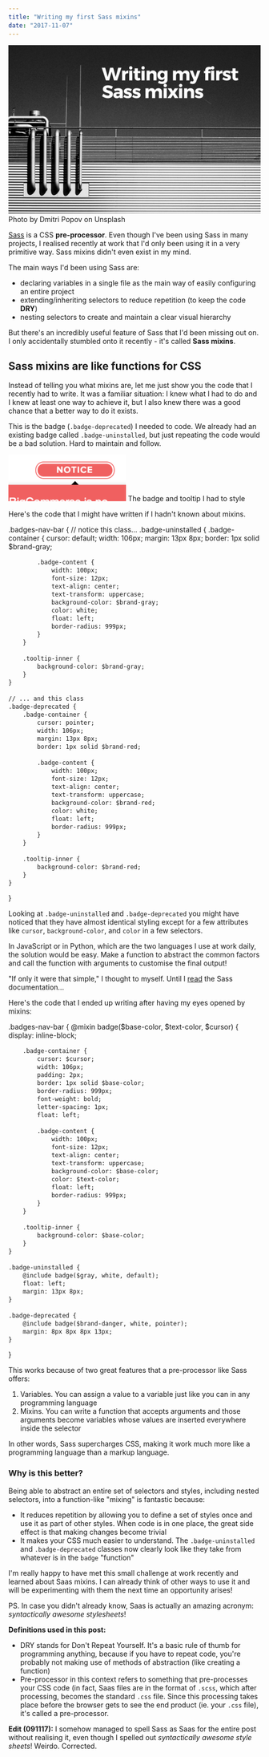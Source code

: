 ```yaml
---
title: "Writing my first Sass mixins"
date: "2017-11-07"
---
```


![writing my first sass mixins banner](images/writing-my-first-sass-mixins.png) Photo by Dmitri Popov on Unsplash

[Sass](http://sass-lang.com/) is a CSS **pre-processor**. Even though I've been using Sass in many projects, I realised recently at work that I'd only been using it in a very primitive way. Sass mixins didn't even exist in my mind.

The main ways I'd been using Sass are:

- declaring variables in a single file as the main way of easily configuring an entire project
- extending/inheriting selectors to reduce repetition (to keep the code **DRY**)
- nesting selectors to create and maintain a clear visual hierarchy

But there's an incredibly useful feature of Sass that I'd been missing out on. I only accidentally stumbled onto it recently - it's called **Sass mixins**.

## Sass mixins are like functions for CSS

Instead of telling you what mixins are, let me just show you the code that I recently had to write. It was a familiar situation: I knew what I had to do and I knew at least one way to achieve it, but I also knew there was a good chance that a better way to do it exists.

This is the badge (`.badge-deprecated`) I needed to code. We already had an existing badge called `.badge-uninstalled`, but just repeating the code would be a bad solution. Hard to maintain and follow.

![writing my first sass mixins badge css screenshot](images/BSP-writing-my-first-saas-mixins-badge-css-screenshot.png) The badge and tooltip I had to style

Here's the code that I might have written if I hadn't known about mixins.

.badges-nav-bar {
    // notice this class...
    .badge-uninstalled {
        .badge-container {
            cursor: default;
            width: 106px;
            margin: 13px 8px;
            border: 1px solid $brand-gray;

            .badge-content {
                width: 100px;
                font-size: 12px;
                text-align: center;
                text-transform: uppercase;
                background-color: $brand-gray;
                color: white;
                float: left;
                border-radius: 999px;
            }
        }

        .tooltip-inner {
            background-color: $brand-gray;
        }
    }

    // ... and this class
    .badge-deprecated {
        .badge-container {
            cursor: pointer;
            width: 106px;
            margin: 13px 8px;
            border: 1px solid $brand-red;

            .badge-content {
                width: 100px;
                font-size: 12px;
                text-align: center;
                text-transform: uppercase;
                background-color: $brand-red;
                color: white;
                float: left;
                border-radius: 999px;
            }
        }

        .tooltip-inner {
            background-color: $brand-red;
        }
    }
}

Looking at `.badge-uninstalled` and `.badge-deprecated` you might have noticed that they have almost identical styling except for a few attributes like `cursor`, `background-color`, and `color` in a few selectors.

In JavaScript or in Python, which are the two languages I use at work daily, the solution would be easy. Make a function to abstract the common factors and call the function with arguments to customise the final output!

"If only it were that simple," I thought to myself. Until I [read](http://sass-lang.com/guide) the Sass documentation...

Here's the code that I ended up writing after having my eyes opened by mixins:

.badges-nav-bar {
    @mixin badge($base-color, $text-color, $cursor) {
        display: inline-block;

        .badge-container {
            cursor: $cursor;
            width: 106px;
            padding: 2px;
            border: 1px solid $base-color;
            border-radius: 999px;
            font-weight: bold;
            letter-spacing: 1px;
            float: left;

            .badge-content {
                width: 100px;
                font-size: 12px;
                text-align: center;
                text-transform: uppercase;
                background-color: $base-color;
                color: $text-color;
                float: left;
                border-radius: 999px;
            }
        }

        .tooltip-inner {
            background-color: $base-color;
        }
    }

    .badge-uninstalled {
        @include badge($gray, white, default);
        float: left;
        margin: 13px 8px;
    }

    .badge-deprecated {
        @include badge($brand-danger, white, pointer);
        margin: 8px 8px 8px 13px;
    }
}

This works because of two great features that a pre-processor like Sass offers:

1. Variables. You can assign a value to a variable just like you can in any programming language
2. Mixins. You can write a function that accepts arguments and those arguments become variables whose values are inserted everywhere inside the selector

In other words, Sass supercharges CSS, making it work much more like a programming language than a markup language.

### Why is this better?

Being able to abstract an entire set of selectors and styles, including nested selectors, into a function-like "mixing" is fantastic because:

- It reduces repetition by allowing you to define a set of styles once and use it as part of other styles. When code is in one place, the great side effect is that making changes become trivial
- It makes your CSS much easier to understand. The `.badge-uninstalled` and `.badge-deprecated` classes now clearly look like they take from whatever is in the `badge` "function"

I'm really happy to have met this small challenge at work recently and learned about Saas mixins. I can already think of other ways to use it and will be experimenting with them the next time an opportunity arises!

PS. In case you didn't already know, Saas is actually an amazing acronym: _syntactically awesome stylesheets_!

**Definitions used in this post:**

- DRY stands for Don't Repeat Yourself. It's a basic rule of thumb for programming anything, because if you have to repeat code, you're probably not making use of methods of abstraction (like creating a function)
- Pre-processor in this context refers to something that pre-processes your CSS code (in fact, Saas files are in the format of `.scss`, which after processing, becomes the standard `.css` file. Since this processing takes place before the browser gets to see the end product (ie. your `.css` file), it's called a pre-processor.

**Edit (091117):** I somehow managed to spell Sass as Saas for the entire post without realising it, even though I spelled out _syntactically awesome style sheets_! Weirdo. Corrected.
